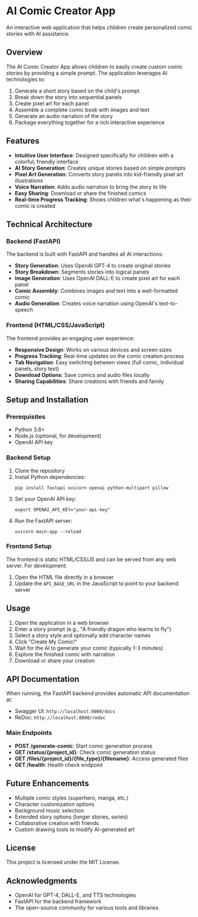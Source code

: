 # AI Comic Creator App

An interactive web application that helps children create personalized comic stories with AI assistance.

## Overview

The AI Comic Creator App allows children to easily create custom comic stories by providing a simple prompt. The application leverages AI technologies to:

1. Generate a short story based on the child's prompt
2. Break down the story into sequential panels
3. Create pixel art for each panel
4. Assemble a complete comic book with images and text
5. Generate an audio narration of the story
6. Package everything together for a rich interactive experience

## Features

- **Intuitive User Interface**: Designed specifically for children with a colorful, friendly interface
- **AI Story Generation**: Creates unique stories based on simple prompts
- **Pixel Art Generation**: Converts story panels into kid-friendly pixel art illustrations
- **Voice Narration**: Adds audio narration to bring the story to life
- **Easy Sharing**: Download or share the finished comics
- **Real-time Progress Tracking**: Shows children what's happening as their comic is created

## Technical Architecture

### Backend (FastAPI)

The backend is built with FastAPI and handles all AI interactions:

- **Story Generation**: Uses OpenAI GPT-4 to create original stories
- **Story Breakdown**: Segments stories into logical panels
- **Image Generation**: Uses OpenAI DALL-E to create pixel art for each panel
- **Comic Assembly**: Combines images and text into a well-formatted comic
- **Audio Generation**: Creates voice narration using OpenAI's text-to-speech

### Frontend (HTML/CSS/JavaScript)

The frontend provides an engaging user experience:

- **Responsive Design**: Works on various devices and screen sizes
- **Progress Tracking**: Real-time updates on the comic creation process
- **Tab Navigation**: Easy switching between views (full comic, individual panels, story text)
- **Download Options**: Save comics and audio files locally
- **Sharing Capabilities**: Share creations with friends and family

## Setup and Installation

### Prerequisites

- Python 3.8+
- Node.js (optional, for development)
- OpenAI API key

### Backend Setup

1. Clone the repository
2. Install Python dependencies:
   ```
   pip install fastapi uvicorn openai python-multipart pillow
   ```
3. Set your OpenAI API key:
   ```
   export OPENAI_API_KEY="your-api-key"
   ```
4. Run the FastAPI server:
   ```
   uvicorn main:app --reload
   ```

### Frontend Setup

The frontend is static HTML/CSS/JS and can be served from any web server. For development:

1. Open the HTML file directly in a browser
2. Update the `API_BASE_URL` in the JavaScript to point to your backend server

## Usage

1. Open the application in a web browser
2. Enter a story prompt (e.g., "A friendly dragon who learns to fly")
3. Select a story style and optionally add character names
4. Click "Create My Comic!"
5. Wait for the AI to generate your comic (typically 1-3 minutes)
6. Explore the finished comic with narration
7. Download or share your creation

## API Documentation

When running, the FastAPI backend provides automatic API documentation at:
- Swagger UI: `http://localhost:8000/docs`
- ReDoc: `http://localhost:8000/redoc`

### Main Endpoints

- **POST /generate-comic**: Start comic generation process
- **GET /status/{project_id}**: Check comic generation status
- **GET /files/{project_id}/{file_type}/{filename}**: Access generated files
- **GET /health**: Health check endpoint

## Future Enhancements

- Multiple comic styles (superhero, manga, etc.)
- Character customization options
- Background music selection
- Extended story options (longer stories, series)
- Collaborative creation with friends
- Custom drawing tools to modify AI-generated art

## License

This project is licensed under the MIT License.

## Acknowledgments

- OpenAI for GPT-4, DALL-E, and TTS technologies
- FastAPI for the backend framework
- The open-source community for various tools and libraries
